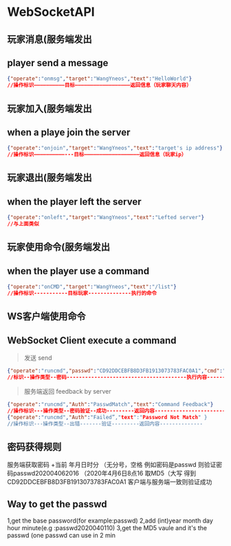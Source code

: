 # WebSocketAPI

## 玩家消息(服务端发出
## player send a message
```json
{"operate":"onmsg","target":"WangYneos","text":"HelloWorld"}
//操作标识——————————目标——————————————————返回信息（玩家聊天内容）
```

## 玩家加入(服务端发出
## when a playe join the server
```json
{"operate":"onjoin","target":"WangYneos","text":"target's ip address"}
//操作标识——————————---目标——————————————————返回信息（玩家ip）
```

## 玩家退出(服务端发出
## when the player left the server
```json
{"operate":"onleft","target":"WangYneos","text":"Lefted server"}
//与上面类似
```

## 玩家使用命令(服务端发出
## when the player use a command
```json
{"operate":"onCMD","target":"WangYneos","text":"/list"}
//操作标识-----------目标玩家--------------执行的命令
```

## WS客户端使用命令
## WebSocket Client execute a command
>发送
>send
```json
{"operate":"runcmd","passwd":"CD92DDCEBFB8D3FB1913073783FAC0A1","cmd":"in_game command here"}
//标识--操作类型--密码---------------------------------------执行内容----------------
```
>服务端返回
>feedback by server
```json
{"operate":"runcmd","Auth":"PasswdMatch","text":"Command Feedback"}
//操作标识---操作类型--密码验证--成功---------返回内容----------------------------
{"operate":"runcmd","Auth":"Failed”,"text":"Password Not Match" }
//操作标识---操作类型--出错-------验证---------返回内容--------------
```

## 密码获得规则
服务端获取密码
+当前 年月日时分
（无分号，空格
例如密码是passwd
则验证密码passwd202004062016
（2020年4月6日8点16
取MD5（大写
得到CD92DDCEBFB8D3FB1913073783FAC0A1
客户端与服务端一致则验证成功

## Way to get the passwd
1,get the base password(for example:passwd)
2,add (int)year month day hour minute(e.g :passwd2020040110)
3,get the MD5 vaule and it's the passwd
(one passwd can use in 2 min